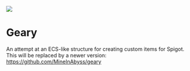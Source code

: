 ![](https://github.com/MineInAbyss/geary/workflows/Java%20CI/badge.svg)
# Geary

An attempt at an ECS-like structure for creating custom items for Spigot. This will be replaced by a newer version: https://github.com/MineInAbyss/geary
